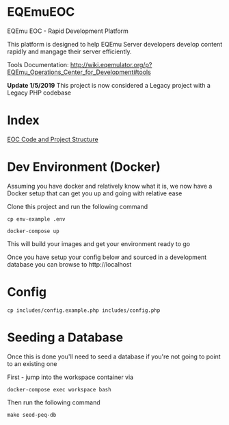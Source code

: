 # EQEmuEOC

EQEmu EOC - Rapid Development Platform

This platform is designed to help EQEmu Server developers develop content rapidly and mangage their server efficiently.

Tools Documentation: http://wiki.eqemulator.org/p?EQEmu_Operations_Center_for_Development#tools

**Update 1/5/2019** This project is now considered a Legacy project with a Legacy PHP codebase

# Index
[EOC Code and Project Structure](https://github.com/Akkadius/EQEmuEOC/wiki/EOC-Code-and-Project-Structure)

# Dev Environment (Docker)

Assuming you have docker and relatively know what it is, we now have a Docker setup that can get you up and going with relative ease

Clone this project and run the following command

```
cp env-example .env
```

```
docker-compose up
``` 

This will build your images and get your environment ready to go

Once you have setup your config below and sourced in a development database you can browse to http://localhost

# Config

```
cp includes/config.example.php includes/config.php
```

# Seeding a Database

Once this is done you'll need to seed a database if you're not going to point to an existing one

First - jump into the workspace container via

```
docker-compose exec workspace bash
```

Then run the following command

``` 
make seed-peq-db
```
